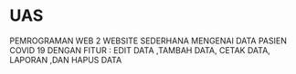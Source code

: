 # UAS
PEMROGRAMAN WEB 2
WEBSITE SEDERHANA MENGENAI DATA PASIEN COVID 19
DENGAN FITUR : EDIT DATA ,TAMBAH DATA, CETAK DATA, LAPORAN ,DAN HAPUS DATA 
